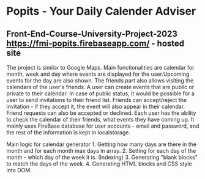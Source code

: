 # Popits - Your Daily Calender Adviser 
Front-End-Course-University-Project-2023
https://fmi-popits.firebaseapp.com/ - hosted site
----------------------------------------
The project is similar to Google Maps. Main functionalities are calendar for month, week
and day where events are displayed for the user.Upcoming events for the day are also shown. The
 friends part also allows visiting the calendars of the user's friends.
 A user can create events that are public or private to their calendar. In case of public status, it would be possible for a user to send invitations to their friend list. Friends can accept/reject the invitation - if they accept it, the event will also appear in their calendar. Friend requests can also be accepted or declined.
Each user has the ability to check the calendar of their friends, what events they have coming up. It mainly uses FireBase database for user accounts - email and password, and the rest of the information is kept in localstorage.

Main logic for calendar generator 
    1. Getting how many days are there in the month and for each month max days in array.
    2. Setting for each day of the month - which day of the week it is. (Indexing) 
    3. Generating "blank blocks" to match the days of the week.
    4. Generating HTML blocks and CSS style into DOM.
